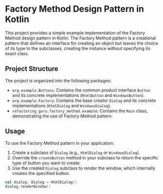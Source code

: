# Factory Method Design Pattern in Kotlin

This project provides a simple example implementation of the Factory Method design pattern in Kotlin. The Factory Method pattern is a creational pattern that defines an interface for creating an object but leaves the choice of its type to the subclasses, creating the instance without specifying its exact class.

## Project Structure

The project is organized into the following packages:

- `org.example.Buttons`: Contains the common product interface `Button` and its concrete implementations (`HtmlButton` and `WindowsButton`).
- `org.example.Factory`: Contains the base creator `Dialog` and its concrete implementations (`HtmlDialog` and `WindowsDialog`).
- `refactoring_guru.factory_method.example`: Contains the `Main` class, demonstrating the use of Factory Method pattern.

## Usage

To use the Factory Method pattern in your application:

1. Create a subclass of `Dialog` (e.g., `HtmlDialog` or `WindowsDialog`).
2. Override the `createButton` method in your subclass to return the specific type of button you want to create.
3. Use the created `Dialog` subclass to render the window, which internally creates the specified button.

```kotlin
val dialog: Dialog = HtmlDialog()
dialog.renderWindow()
```